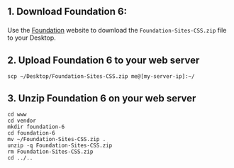 ## 1. Download Foundation 6:</p>

Use the <a href="https://get.foundation/" target="_blank">Foundation</a> website
to download the `Foundation-Sites-CSS.zip` file to your Desktop.

## 2. Upload Foundation 6 to your web server

```
scp ~/Desktop/Foundation-Sites-CSS.zip me@[my-server-ip]:~/
```

## 3. Unzip Foundation 6 on your web server

```
cd www
cd vendor
mkdir foundation-6
cd foundation-6
mv ~/Foundation-Sites-CSS.zip .
unzip -q Foundation-Sites-CSS.zip
rm Foundation-Sites-CSS.zip
cd ../..
```
